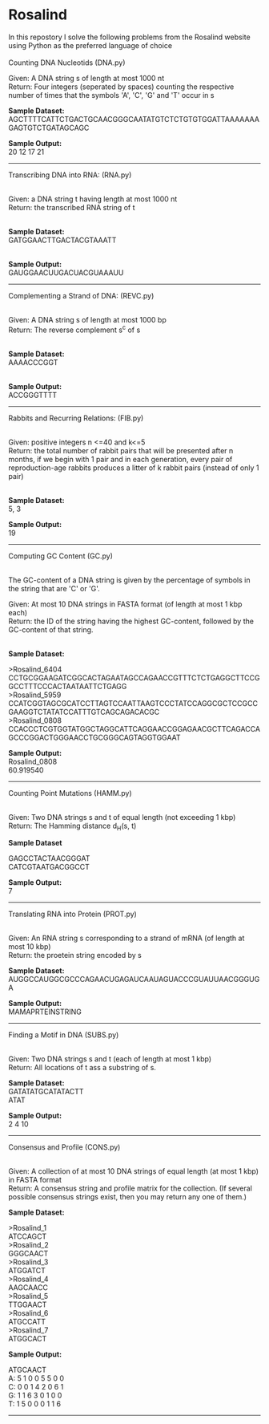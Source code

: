 # Rosalind

In this repostory I solve the following problems from the Rosalind website using Python as the preferred language of choice
<br><br>
Counting DNA Nucleotids (DNA.py) <br>

Given: A DNA string s of length at most 1000 nt <br>
Return: Four integers (seperated by spaces) counting the respective number of times that the symbols 'A', 'C', 'G' and 'T' occur in s

<b>Sample Dataset:</b><br>
AGCTTTTCATTCTGACTGCAACGGGCAATATGTCTCTGTGTGGATTAAAAAAAGAGTGTCTGATAGCAGC

<b>Sample Output:</b> <br>
20 12 17 21

---------------------------------------------------------------------

Transcribing DNA into RNA: (RNA.py) <br><br>

Given: a DNA string t having length at most 1000 nt<br> 
Return: the transcribed RNA string of t<br><br>

<b>Sample Dataset:</b><br>
GATGGAACTTGACTACGTAAATT<br><br>

<b>Sample Output:</b><br>
GAUGGAACUUGACUACGUAAAUU<br>

--------------------------------------------------------------------

Complementing a Strand of DNA: (REVC.py) <br><br>

Given: A DNA string s of length at most 1000 bp <br>
Return: The reverse complement s<sup>c</sup> of s <br><br>

<b>Sample Dataset:</b><br>
AAAACCCGGT<br><br>

<b>Sample Output:</b><br>
ACCGGGTTTT<br>

----------------------------------------------------------------------------

Rabbits and Recurring Relations: (FIB.py) <br><br>

Given: positive integers n <=40 and k<=5 <br>
Return: the total number of rabbit pairs that will be presented after n months, if we begin with 1 pair and in each generation, every pair of reproduction-age rabbits produces a litter of k rabbit pairs (instead of only 1 pair) <br><br>

<b>Sample Dataset:</b><br>
5, 3<br>

<b>Sample Output:</b><br> 
19<br>

-------------------------------------------------------------------------

Computing GC Content (GC.py) <br><br>

The GC-content of a DNA string is given by the percentage of symbols in the string that are 'C' or 'G'.<br>

Given: At most 10 DNA strings in FASTA format (of length at most 1 kbp each)<br>
Return: the ID of the string having the highest GC-content, followed by the GC-content of that string.<br><br>

<b>Sample Dataset:</b><br>

\>Rosalind_6404<br>
CCTGCGGAAGATCGGCACTAGAATAGCCAGAACCGTTTCTCTGAGGCTTCCGGCCTTTCCCACTAATAATTCTGAGG<br>
\>Rosalind_5959<br>
CCATCGGTAGCGCATCCTTAGTCCAATTAAGTCCCTATCCAGGCGCTCCGCCGAAGGTCTATATCCATTTGTCAGCAGACACGC<br>
\>Rosalind_0808<br>
CCACCCTCGTGGTATGGCTAGGCATTCAGGAACCGGAGAACGCTTCAGACCAGCCCGGACTGGGAACCTGCGGGCAGTAGGTGGAAT<br>

<b>Sample Output:</b><br>
Rosalind_0808<br>
60.919540<br>

--------------------------------

Counting Point Mutations (HAMM.py)<br><br>

Given: Two DNA strings s and t of equal length (not exceeding 1 kbp)<br>
Return: The Hamming distance d<sub>H</sub>(s, t)<br>

<b>Sample Dataset</b><br>

GAGCCTACTAACGGGAT<br>
CATCGTAATGACGGCCT<br>

<b>Sample Output:</b><br>
7

------------------------------

Translating RNA into Protein (PROT.py)<br><br>

Given: An RNA string s corresponding to a strand of mRNA (of length at most 10 kbp)<br>
Return: the proetein string encoded by s<br>

<b>Sample Dataset:</b><br>
AUGGCCAUGGCGCCCAGAACUGAGAUCAAUAGUACCCGUAUUAACGGGUGA<br>

<b>Sample Output:</b><br>
MAMAPRTEINSTRING<br>

-------------------------------------

Finding a Motif in DNA (SUBS.py)<br><br>

Given: Two DNA strings s and t (each of length at most 1 kbp)<br>
Return: All locations of t ass a substring of s.<br>

<b>Sample Dataset:</b><br>
GATATATGCATATACTT<br>
ATAT<br>

<b>Sample Output:</b><br>
2 4 10<br>

------------------------------------------

Consensus and Profile (CONS.py)<br><br>

Given: A collection of at most 10 DNA strings of equal length (at most 1 kbp) in FASTA format <br>
Return: A consensus string and profile matrix for the collection. (If several possible consensus strings exist, then you may return any one of them.) <br>

<b>Sample Dataset:</b> <br>

\>Rosalind_1<br>
ATCCAGCT<br>
\>Rosalind_2<br>
GGGCAACT <br>
\>Rosalind_3 <br>
ATGGATCT <br>
\>Rosalind_4 <br>
AAGCAACC <br>
\>Rosalind_5 <br>
TTGGAACT <br>
\>Rosalind_6 <br>
ATGCCATT <br>
\>Rosalind_7 <br>
ATGGCACT <br>

<b>Sample Output:</b><br>

ATGCAACT<br>
A: 5 1 0 0 5 5 0 0<br>
C: 0 0 1 4 2 0 6 1 <br>
G: 1 1 6 3 0 1 0 0 <br>
T: 1 5 0 0 0 1 1 6 <br>

-------------------------------------------
